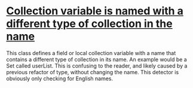 # [Collection variable is named with a different type of collection in the name](http://fb-contrib.sourceforge.net/bugdescriptions.html#CNC_COLLECTION_NAMING_CONFUSION)

This class defines a field or local collection variable with a name that contains a different type
            of collection in its name. An example would be a Set<user>
  called userList. This is confusing to the reader, and likely caused by a previous refactor of type, without changing the name. This detector is obviously only checking for English names.
</user>